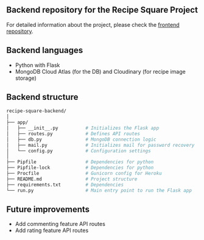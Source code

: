 ## Backend repository for the Recipe Square Project

For detailed information about the project, please check the [frontend repository](https://github.com/pedromorenovillar/recipe-square-frontend).

## Backend languages

- Python with Flask
- MongoDB Cloud Atlas (for the DB) and Cloudinary (for recipe image storage)

## Backend structure

```bash
recipe-square-backend/
│
├── app/
│   ├── __init__.py          # Initializes the Flask app
│   ├── routes.py            # Defines API routes
│   ├── db.py                # MongoDB connection logic
│   ├── mail.py              # Initializes mail for password recovery
│   └── config.py            # Configuration settings
│
├── Pipfile                  # Dependencies for python
├── Pipfile-lock             # Dependencies for python
├── Procfile                 # Gunicorn config for Heroku
├── README.md                # Project structure
├── requirements.txt         # Dependencies
└── run.py                   # Main entry point to run the Flask app
```

## Future improvements

- Add commenting feature API routes
- Add rating feature API routes